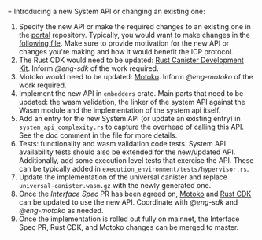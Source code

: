 = Introducing a new System API or changing an existing one:

1. Specify the new API or make the required changes to an existing one in the [portal](https://github.com/dfinity/portal) repository. Typically, you would want to make changes in the [following file](https://github.com/dfinity/portal/blob/master/docs/references/ic-interface-spec.md). Make sure to provide motivation for the new API or changes you're making and how it would benefit the ICP protocol.
2. The Rust CDK would need to be updated: [Rust Canister Development Kit](https://github.com/dfinity/cdk-rs). Inform *@eng-sdk* of the work required.
3. Motoko would need to be updated: [Motoko](https://github.com/dfinity/motoko). Inform *@eng-motoko* of the work required.
4. Implement the new API in `embedders` crate. Main parts that need to be updated: the wasm validation, the linker of the system API against the Wasm module and the implementation of the system api itself.
5. Add an entry for the new System API (or update an existing entry) in `system_api_complexity.rs` to capture the overhead of calling this API. See the doc comment in the file for more details.
6. Tests: functionality and wasm validation code tests. System API availability tests should also be extended for the new/updated API. Additionally, add some execution level tests that exercise the API. These can be typically added in `execution_environment/tests/hypervisor.rs`.
7. Update the implementation of the universal canister and replace `universal-canister.wasm.gz` with the newly generated one.
8. Once the *Interface Spec* PR has been agreed on, [Motoko](https://github.com/dfinity/motoko) and [Rust CDK](https://github.com/dfinity/cdk-rs) can be updated to use the new API. Coordinate with *@eng-sdk* and *@eng-motoko* as needed.
9. Once the implementation is rolled out fully on mainnet, the Interface Spec PR, Rust CDK, and Motoko changes can be merged to master.